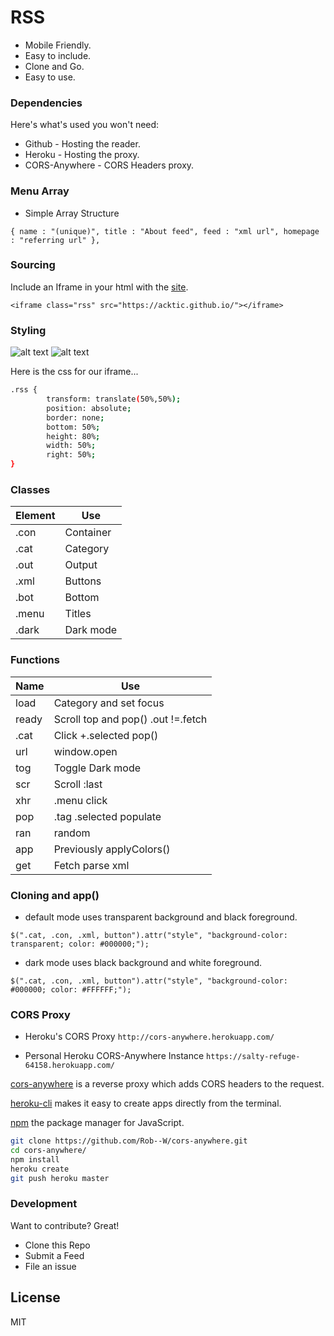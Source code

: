 # RSS

  - Mobile Friendly.
  - Easy to include.
  - Clone and Go.
  - Easy to use.

> 

### Dependencies

Here's what's used you won't need:

* Github - Hosting the reader.
* Heroku - Hosting the proxy.
* CORS-Anywhere - CORS Headers proxy.

### Menu Array

* Simple Array Structure

`{ name : "(unique)", title : "About feed", feed : "xml url", homepage : "referring url" },`

### Sourcing

Include an Iframe in your html with the [site](https://acktic.github.io).

`<iframe class="rss" src="https://acktic.github.io/"></iframe>`

### Styling

![alt text](https://raw.githubusercontent.com/acktic/acktic.github.io/master/3366071279769.png "Example iframe")
![alt text](https://raw.githubusercontent.com/acktic/acktic.github.io/master/7864746767418.png "Example iframe")

Here is the css for our iframe...
```sh
.rss {
        transform: translate(50%,50%);
        position: absolute;
        border: none;
        bottom: 50%;
        height: 80%;
        width: 50%;
        right: 50%;
}
```
### Classes
| Element | Use |
| ------ | ------ |
| .con | Container |
| .cat | Category |
| .out | Output |
| .xml | Buttons |
| .bot | Bottom |
| .menu | Titles |
| .dark | Dark mode |

### Functions
| Name | Use |
|------|------|
| load | Category and set focus |
| ready | Scroll top and pop() .out !=.fetch |
| .cat | Click +.selected pop() |
| url | window.open |
| tog | Toggle Dark mode |
| scr | Scroll <element>:last |
| xhr | .menu click |
| pop | .tag .selected populate |
| ran | random |
| app | Previously applyColors() |
| get | Fetch parse xml |
  

### Cloning and app()

  - default mode uses transparent background and black foreground.
  
`$(".cat, .con, .xml, button").attr("style", "background-color: transparent; color: #000000;");`

 - dark mode uses black background and white foreground.
 
`$(".cat, .con, .xml, button").attr("style", "background-color: #000000; color: #FFFFFF;");`

 
### CORS Proxy

- Heroku's CORS Proxy
`http://cors-anywhere.herokuapp.com/`

- Personal Heroku CORS-Anywhere Instance
`https://salty-refuge-64158.herokuapp.com/`

[cors-anywhere](https://github.com/Rob--W/cors-anywhere) is a reverse proxy which adds CORS headers to the request.

[heroku-cli](https://github.com/heroku/cli) makes it easy to create apps directly from the terminal.

[npm](https://github.com/npm/cli) the package manager for JavaScript.

```sh
git clone https://github.com/Rob--W/cors-anywhere.git
cd cors-anywhere/
npm install
heroku create
git push heroku master
```

### Development

Want to contribute? Great!
- Clone this Repo
- Submit a Feed
- File an issue

License
----

MIT
